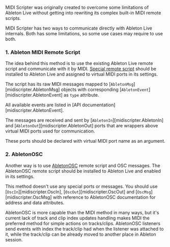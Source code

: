 MIDI Scripter was originally created to overcome some limitations 
of Ableton Live without getting into rewriting its complex built-in MIDI remote scripts.

MIDI Scripter has two ways to communicate directly with Ableton Live internals. 
Both has some limitations, so some use cases may require to use both.

### 1. Ableton MIDI Remote Script

The idea behind this method is to use the existing Ableton Live remote 
script and communicate with it by MIDI. [Special remote script]() should be 
installed to Ableton Live and assigned to virtual MIDI ports in its settings.

The script has its raw MIDI messages mapped to 
[`AbletonMsg`][midiscripter.AbletonMsg] objects with corresponding 
[`AbletonEvent`][midiscripter.AbletonEvent] as `type` attribute.
 
All available events are listed in [API documentation][midiscripter.AbletonEvent].

The messages are received and sent by [`AbletonIn`][midiscripter.AbletonIn] and 
[`AbletonOut`][midiscripter.AbletonOut] ports that are wrappers above virtual MIDI 
ports used for communication.

These ports should be declared with virtual MIDI port name as an argument.

### 2. AbletonOSC

Another way is to use [AbletonOSC](https://github.com/ideoforms/AbletonOSC) 
remote script and OSC messages. The AbletonOSC remote script should be installed 
to Ableton Live and enabled in its settings.

This method doesn't use any special ports or messages. 
You should use [`OscIn`][midiscripter.OscIn], [`OscOut`][midiscripter.OscOut] 
and [`OscMsg`][midiscripter.OscMsg] with reference 
to AbletonOSC documentation for address and data attributes. 

AbletonOSC is more capable than the MIDI method in many ways, 
but it's current lack of track and clip index updates handling makes MIDI 
the preferred method for simple actions on tracks/clips.
AbletonOSC listeners send events with index the track/clip had 
when the listener was attached to it, while the track/clip 
can be already moved to another place in Ableton session. 
